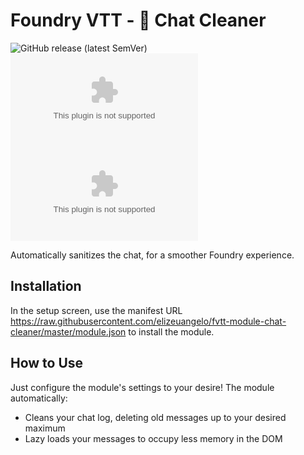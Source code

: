 # Foundry VTT - 🧼 Chat Cleaner

![GitHub release (latest SemVer)](https://img.shields.io/github/v/release/elizeuangelo/fvtt-module-chat-cleaner)
![GitHub Releases](https://img.shields.io/github/downloads/elizeuangelo/fvtt-module-chat-cleaner/latest/chat-cleaner.zip)
![GitHub All Releases](https://img.shields.io/github/downloads/elizeuangelo/fvtt-module-chat-cleaner/chat-cleaner.zip?label=downloads)

Automatically sanitizes the chat, for a smoother Foundry experience.

## Installation

In the setup screen, use the manifest URL https://raw.githubusercontent.com/elizeuangelo/fvtt-module-chat-cleaner/master/module.json to install the module.

## How to Use

Just configure the module's settings to your desire! The module automatically:

-   Cleans your chat log, deleting old messages up to your desired maximum
-   Lazy loads your messages to occupy less memory in the DOM
